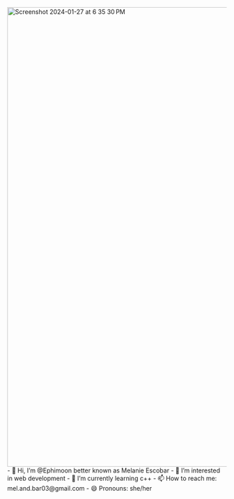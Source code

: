 <img width="1055" alt="Screenshot 2024-01-27 at 6 35 30 PM" src="https://github.com/Ephimoon/Ephimoon/assets/157929578/d2b6dfb3-f7fb-48fc-a6eb-d4755ba4e0fd">
- 👋 Hi, I’m @Ephimoon better known as Melanie Escobar
- 👀 I’m interested in web development
- 🌱 I’m currently learning c++
- 📫 How to reach me: mel.and.bar03@gmail.com
- 😄 Pronouns: she/her

<!---
Ephimoon/Ephimoon is a ✨ special ✨ repository because its `README.md` (this file) appears on your GitHub profile.
You can click the Preview link to take a look at your changes.
--->
